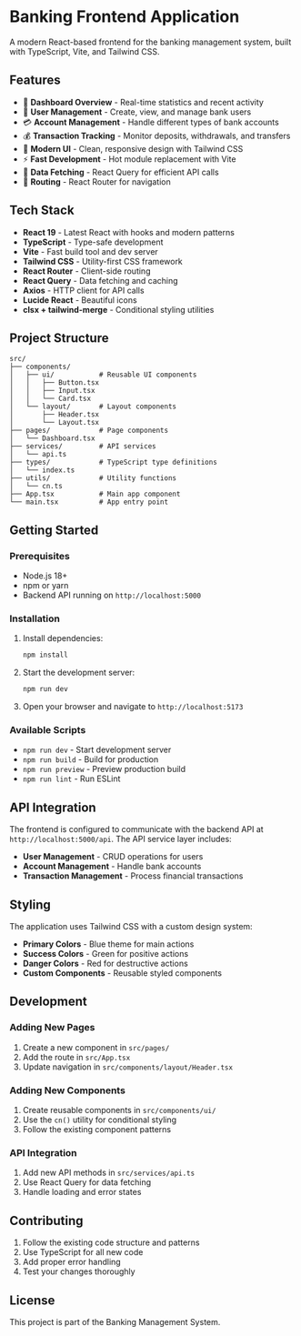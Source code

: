 # Banking Frontend Application

A modern React-based frontend for the banking management system, built with TypeScript, Vite, and Tailwind CSS.

## Features

- 🏦 **Dashboard Overview** - Real-time statistics and recent activity
- 👥 **User Management** - Create, view, and manage bank users
- 💳 **Account Management** - Handle different types of bank accounts
- 💰 **Transaction Tracking** - Monitor deposits, withdrawals, and transfers
- 🎨 **Modern UI** - Clean, responsive design with Tailwind CSS
- ⚡ **Fast Development** - Hot module replacement with Vite
- 🔄 **Data Fetching** - React Query for efficient API calls
- 🧭 **Routing** - React Router for navigation

## Tech Stack

- **React 19** - Latest React with hooks and modern patterns
- **TypeScript** - Type-safe development
- **Vite** - Fast build tool and dev server
- **Tailwind CSS** - Utility-first CSS framework
- **React Router** - Client-side routing
- **React Query** - Data fetching and caching
- **Axios** - HTTP client for API calls
- **Lucide React** - Beautiful icons
- **clsx + tailwind-merge** - Conditional styling utilities

## Project Structure

```
src/
├── components/
│   ├── ui/           # Reusable UI components
│   │   ├── Button.tsx
│   │   ├── Input.tsx
│   │   └── Card.tsx
│   └── layout/       # Layout components
│       ├── Header.tsx
│       └── Layout.tsx
├── pages/            # Page components
│   └── Dashboard.tsx
├── services/         # API services
│   └── api.ts
├── types/            # TypeScript type definitions
│   └── index.ts
├── utils/            # Utility functions
│   └── cn.ts
├── App.tsx           # Main app component
└── main.tsx          # App entry point
```

## Getting Started

### Prerequisites

- Node.js 18+ 
- npm or yarn
- Backend API running on `http://localhost:5000`

### Installation

1. Install dependencies:
   ```bash
   npm install
   ```

2. Start the development server:
   ```bash
   npm run dev
   ```

3. Open your browser and navigate to `http://localhost:5173`

### Available Scripts

- `npm run dev` - Start development server
- `npm run build` - Build for production
- `npm run preview` - Preview production build
- `npm run lint` - Run ESLint

## API Integration

The frontend is configured to communicate with the backend API at `http://localhost:5000/api`. The API service layer includes:

- **User Management** - CRUD operations for users
- **Account Management** - Handle bank accounts
- **Transaction Management** - Process financial transactions

## Styling

The application uses Tailwind CSS with a custom design system:

- **Primary Colors** - Blue theme for main actions
- **Success Colors** - Green for positive actions
- **Danger Colors** - Red for destructive actions
- **Custom Components** - Reusable styled components

## Development

### Adding New Pages

1. Create a new component in `src/pages/`
2. Add the route in `src/App.tsx`
3. Update navigation in `src/components/layout/Header.tsx`

### Adding New Components

1. Create reusable components in `src/components/ui/`
2. Use the `cn()` utility for conditional styling
3. Follow the existing component patterns

### API Integration

1. Add new API methods in `src/services/api.ts`
2. Use React Query for data fetching
3. Handle loading and error states

## Contributing

1. Follow the existing code structure and patterns
2. Use TypeScript for all new code
3. Add proper error handling
4. Test your changes thoroughly

## License

This project is part of the Banking Management System.
